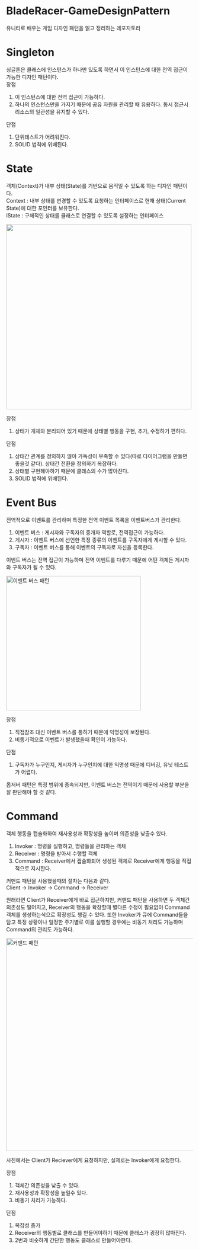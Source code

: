 # BladeRacer-GameDesignPattern
유니티로 배우는 게임 디자인 패턴을 읽고 정리하는 레포지토리

# Singleton

싱글톤은 클래스에 인스턴스가 하나만 있도록 하면서 이 인스턴스에 대한 전역 접근​이 가능한 디자인 패턴이다.  
장점  
1. 이 인스턴스에 대한 전역 접근이 가능하다.  
2. 하나의 인스턴스만을 가지기 때문에 공유 자원을 관리할 때 유용하다. 동시 접근시 리소스의 일관성을 유지할 수 있다.  

단점  
1. 단위테스트가 어려워진다.
2. SOLID 법칙에 위배된다.

# State

객체(Context)가 내부 상태(State)를 기반으로 움직일 수 있도록 하는 디자인 패턴이다.  
Context : 내부 상태를 변경할 수 있도록 요청하는 인터페이스로 현재 상태(Current State)에 대한 포인터를 보유한다.  
IState : 구체적인 상태를 클래스로 연결할 수 있도록 설정하는 인터페이스

<img width="500" src="https://github.com/user-attachments/assets/6478cec0-6329-4e58-bfec-4889c28de15f">


장점  
1. 상태가 개체와 분리되어 있기 때문에 상태별 행동을 구현, 추가, 수정하기 편하다.

단점  
1. 상태간 관계를 정의하지 않아 가독성이 부족할 수 있다(따로 다이어그램을 만들면 좋을것 같다). 상태간 전환을 정의하기 복잡하다.
2. 상태별 구현해야하기 때문에 클래스의 수가 많아진다.
2. SOLID 법칙에 위배된다.

# Event Bus

전역적으로 이벤트를 관리하며 특정한 전역 이벤트 목록을 이벤트버스가 관리한다.  

1. 이벤트 버스 : 게시자와 구독자의 중개자 역할로, 전역접근이 가능하다.  
2. 게시자 : 이벤트 버스에 선언한 특정 종류의 이벤트를 구독자에게 게시할 수 있다.  
3. 구독자 : 이벤트 버스를 통해 이벤트의 구독자로 자신을 등록한다.  

이벤트 버스는 전역 접근이 가능하며 전역 이벤트를 다루기 때문에 어떤 객체든 게시자와 구독자가 될 수 있다.  

<img width="363" alt="이벤트 버스 패턴" src="https://github.com/user-attachments/assets/7eb35ea3-0377-444c-b2f5-0a276dedb7be">

장점  
1. 직접참조 대신 이벤트 버스를 통하기 때문에 익명성이 보장된다.
2. 비동기적으로 이벤트가 발생했을때 확인이 가능하다.  

단점  
1. 구독자가 누구인지, 게시자가 누구인지에 대한 익명성 때문에 디버깅, 유닛 테스트가 어렵다.  

옵저버 패턴은 특정 범위에 종속되지만, 이벤트 버스는 전역이기 때문에 사용할 부분을 잘 판단해야 할 것 같다.  

# Command

객체 행동을 캡슐화하여 재사용성과 확장성을 높이며 의존성을 낮출수 있다.

1. Invoker : 명령을 실행하고, 명령들을 관리하는 객체
2. Receiver : 명령을 받아서 수행할 객체
3. Command : Receiver에서 캡슐화되어 생성된 객체로 Receiver에게 행동을 직접적으로 지시한다.

커맨드 패턴을 사용했을때의 절차는 다음과 같다.  
Client -> Invoker -> Command -> Receiver  

원래라면 Client가 Receiver에게 바로 접근하지만, 커맨드 패턴을 사용하면 두 객체간 의존성도 떨어지고,
Receiver의 행동을 확장할때 별다른 수정이 필요없이 Command 객체를 생성하는식으로 확장성도 챙길 수 있다. 또한 Invoker가 큐에 Command들을 담고 특정 상황이나 일정한 주기별로 이를 실행할 경우에는 비동기 처리도 가능하며 Command의 관리도 가능하다.  

<img width="575" alt="커맨드 패턴" src="https://github.com/user-attachments/assets/788f2d05-90c7-4e0c-9855-db3763bea862">

사진에서는 Client가 Reciever에게 요청하지만, 실제로는 Invoker에게 요청한다.


장점  
1. 객체간 의존성을 낮출 수 있다.
2. 재사용성과 확장성을 높일수 있다.
3. 비동기 처리가 가능하다.

단점  
1. 복잡성 증가
2. Receiver의 행동별로 클래스를 만들어야하기 때문에 클래스가 굉장히 많아진다.
3. 2번과 비슷하게 간단한 행동도 클래스로 만들어야한다.

